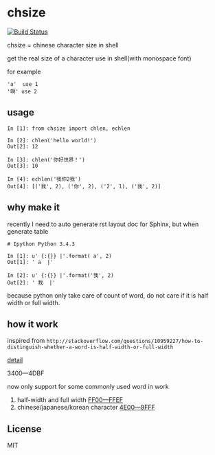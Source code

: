 # chsize

[![Build Status](https://travis-ci.org/caorong/chsize.svg?branch=master)](https://travis-ci.org/caorong/chsize)


chsize = chinese character size in shell

get the real size of a character use in shell(with monospace font)

for example 

```
'a'  use 1
'啊' use 2
```


## usage

```
In [1]: from chsize import chlen, echlen

In [2]: chlen('hello world!')
Out[2]: 12

In [3]: chlen('你好世界！')
Out[3]: 10

In [4]: echlen('我你2我')
Out[4]: [('我', 2), ('你', 2), ('2', 1), ('我', 2)]
```


## why make it

recently I need to auto generate rst layout doc for Sphinx, but when generate table 

```
# Ipython Python 3.4.3

In [1]: u' {:{}} |'.format( a', 2)
Out[1]: ' a  |'

In [2]: u' {:{}} |'.format('我', 2)
Out[2]: ' 我  |'

```

because python only take care of count of word, do not care if it is half width or full width.



## how it work

inspired from `http://stackoverflow.com/questions/10959227/how-to-distinguish-whether-a-word-is-half-width-or-full-width`

[detail](test.sh)

3400—4DBF

now only support for some commonly used word in work

1. half-width and full width [FF00—FFEF](http://unicode-table.com/cn/blocks/halfwidth-and-fullwidth-forms/) 
2. chinese/japanese/korean character [4E00—9FFF](http://unicode-table.com/cn/blocks/cjk-unified-ideographs/)


## License

MIT

